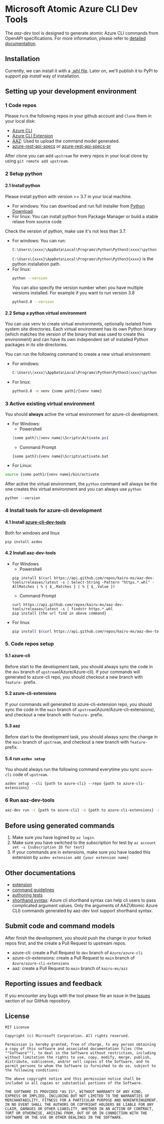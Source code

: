 # Microsoft Atomic Azure CLI Dev Tools

The *aaz-dev* tool is designed to generate atomic Azure CLI commands from OpenAPI specifications. For more information, please refer to [detailed documentation](https://github.com/necusjz/aaz-dev-tools/tree/release-pipeline/src/backend/docs/Docs). 

## Installation
Currently, we can install it with a [.whl file](https://github.com/kairu-ms/aaz-dev-tools/releases). Later on, we'll publish it to PyPI to support *pip install* way of installation.

## Setting up your development environment

### 1 Code repos

Please `Fork` the following repos in your github account and `Clone` them in your local disk:
   
   - [Azure CLI](https://github.com/Azure/azure-cli)
   - [Azure CLI Extension](https://github.com/Azure/azure-cli-extensions)
   - [AAZ](https://github.com/kairu-ms/aaz): Used to upload the command model generated.
   - [azure-rest-api-specs](https://github.com/Azure/azure-rest-api-specs) or [azure-rest-api-specs-pr](https://github.com/Azure/azure-rest-api-specs-pr)

After clone you can add `upstream` for every repos in your local clone by using `git remote add upstream`.

### 2 Setup python

#### 2.1 Install python
Please install python with version >= 3.7 in your local machine.

- For windows: You can download and run full installer from [Python Download](https://www.python.org/downloads/).
- For linux: You can install python from Package Manager or build a stable relase from source code

Check the version of python, make use it's not less than 3.7.
- For windows:
    You can run:
    ```PowerShell
    C:\Users\{xxxx}\AppData\Local\Programs\Python\Python3{xxxx}\python --version
    ```
    `C:\Users\{xxxx}\AppData\Local\Programs\Python\Python3{xxxx}` is the python installation path.
- For linux:
    ```bash
    python --version
    ```
    You can also specify the version number when you have multiple versions installed. For example if you want to run version 3.8
    ```bash
    python3.8 --version
    ```

#### 2.2 Setup a python virtual environment

You can use venv to create virtual environments, optionally isolated from system site directories. Each virtual environment has its own Python binary (which matches the version of the binary that was used to create this environment) and can have its own independent set of installed Python packages in its site directories.

You can run the following command to create a new virtual environment:
- For windows:
    ```PowerShell
    C:\Users\{xxxx}\AppData\Local\Programs\Python\Python3{xxxx}\python -m venv {some path}\{venv name}
    ```
- For linux:
    ```bash
    python3.8 -m venv {some path}/{venv name}
    ```

### 3 Active existing virtual environment

You should __always__ active the virtual environment for azure-cli development.

- For Windows:
    - Powershell
    ```powershell
    {some path}\{venv name}\Scripts\Activate.ps1
    ```
    - Command Prompt
    ```Command Prompt
    {some path}\{venv name}\Scripts\activate.bat
    ```
- For Linux:
```bash
source {some path}/{venv name}/bin/activate
```
After active the virtual environment, the `python` command will always be the one creates this virtual environment and you can always use `python`
```
python --version
```

### 4 Install tools for azure-cli development

#### 4.1 Install [azure-cli-dev-tools](https://github.com/Azure/azure-cli-dev-tools)
Both for windows and linux
```
pip install azdev
```

#### 4.2 Install aaz-dev-tools

- For Windows
    - Powershell
    ```
    pip install $(curl https://api.github.com/repos/kairu-ms/aaz-dev-tools/releases/latest -s | Select-String -Pattern "https.*.whl" -AllMatches | % { $_.Matches } | % { $_.Value })
    ```
    - Command Prompt
    ```
    curl https://api.github.com/repos/kairu-ms/aaz-dev-tools/releases/latest -s | findstr https.*.whl
    pip install {the url find in above command}
    ```
- For linux
    ```bash
    pip install $(curl https://api.github.com/repos/kairu-ms/aaz-dev-tools/releases/latest -s | grep -o "https.*.whl")
    ```

### 5. Code repos setup

#### 5.1 azure-cli
Before start to the development task, you should always sync the code in the `dev` branch of `upstream`(Azure/Azure-cli).
If your commands will generated to azure-cli repo, you should checkout a new branch with `feature-` prefix.

#### 5.2 azure-cli-extensions
If your commands will generated to azure-cli-extension repo, you should sync the code in the `main` branch of `upstream`(Azure/Azure-cli-extensions), and checkout a new branch with `feature-` prefix.

#### 5.3 aaz
Before start to the development task, you should always sync the change in the `main` branch of `upstream`, and checkout a new branch with `feature-` prefix.

#### 5.4 run `azdev setup`
You should always run the following command everytime you sync `azure-cli` code of `upstream`.
```
azdev setup --cli {path to azure-cli} --repo {path to azure-cli-extensions}
```

### 6 Run aaz-dev-tools

```bash
aaz-dev run -c {path to azure-cli} -e {path to azure-cli-extensions} -s {path swagger or swagger-pr} -a {path to aaz}
```

## Before using generated commands

1. Make sure you have logined by `az login`.
2. Make sure you have switched to the subscription for test by `az account set -s {subscription ID for test}`
3. If your commands are in extensions, make sure you have loaded this extension by `azdev extension add {your extension name}`

## Other documentations

- [extension](https://github.com/Azure/azure-cli/blob/dev/doc/extensions/README.md)
- [command guidelines](https://github.com/Azure/azure-cli/blob/dev/doc/command_guidelines.md)
- [authoring tests](https://github.com/Azure/azure-cli/blob/dev/doc/authoring_tests.md)
- [shorthand syntax](https://github.com/Azure/azure-cli/blob/dev/doc/shorthand_syntax.md): Azure cli shorthand syntax can help cli users to pass complicated argument values. Only the arguments of AAZ(Atomic Azure CLI) commands generated by aaz-dev tool support shorthand syntax.

## Submit code and command models

After finish the development, you should push the change in your forked repos first, and the create a Pull Request to upstream repos.

- azure-cli: create a Pull Request to `dev` branch of `Azure/azure-cli`
- azure-cli-extensions: create a Pull Request to `main` branch of `Azure/azure-cli-extensions` 
- aaz: create a Pull Request to `main` branch of `kairu-ms/azz`


## Reporting issues and feedback
If you encounter any bugs with the tool please file an issue in the [Issues](https://github.com/kairu-ms/aaz-dev-tools/issues) section of our GitHub repository.

## License
```
MIT License

Copyright (c) Microsoft Corporation. All rights reserved.

Permission is hereby granted, free of charge, to any person obtaining a copy of this software and associated documentation files (the ""Software""), to deal in the Software without restriction, including without limitation the rights to use, copy, modify, merge, publish, distribute, sublicense, and/or sell copies of the Software, and to permit persons to whom the Software is furnished to do so, subject to the following conditions:

The above copyright notice and this permission notice shall be included in all copies or substantial portions of the Software.

THE SOFTWARE IS PROVIDED *AS IS*, WITHOUT WARRANTY OF ANY KIND, EXPRESS OR IMPLIED, INCLUDING BUT NOT LIMITED TO THE WARRANTIES OF MERCHANTABILITY, FITNESS FOR A PARTICULAR PURPOSE AND NONINFRINGEMENT. IN NO EVENT SHALL THE AUTHORS OR COPYRIGHT HOLDERS BE LIABLE FOR ANY CLAIM, DAMAGES OR OTHER LIABILITY, WHETHER IN AN ACTION OF CONTRACT, TORT OR OTHERWISE, ARISING FROM, OUT OF OR IN CONNECTION WITH THE SOFTWARE OR THE USE OR OTHER DEALINGS IN THE SOFTWARE.
```
